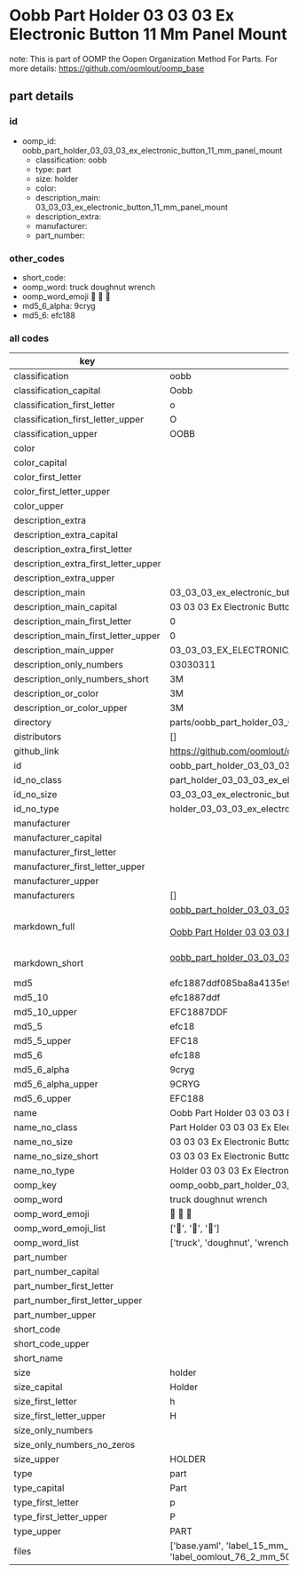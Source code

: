 # Oobb Part Holder 03 03 03 Ex Electronic Button 11 Mm Panel Mount  

note: This is part of OOMP the Oopen Organization Method For Parts. For more details: https://github.com/oomlout/oomp_base

##  part details





### id
* oomp_id: oobb_part_holder_03_03_03_ex_electronic_button_11_mm_panel_mount
  * classification: oobb
  * type: part
  * size: holder
  * color: 
  * description_main: 03_03_03_ex_electronic_button_11_mm_panel_mount
  * description_extra: 
  * manufacturer: 
  * part_number: 

### other_codes
* short_code: 
* oomp_word: truck doughnut wrench
* oomp_word_emoji :truck: :doughnut: :wrench:
* md5_6_alpha: 9cryg
* md5_6: efc188

### all codes 
| key | value |  
| --- | --- |  
| classification | oobb |  
| classification_capital | Oobb |  
| classification_first_letter | o |  
| classification_first_letter_upper | O |  
| classification_upper | OOBB |  
| color |  |  
| color_capital |  |  
| color_first_letter |  |  
| color_first_letter_upper |  |  
| color_upper |  |  
| description_extra |  |  
| description_extra_capital |  |  
| description_extra_first_letter |  |  
| description_extra_first_letter_upper |  |  
| description_extra_upper |  |  
| description_main | 03_03_03_ex_electronic_button_11_mm_panel_mount |  
| description_main_capital | 03 03 03 Ex Electronic Button 11 mm Panel Mount |  
| description_main_first_letter | 0 |  
| description_main_first_letter_upper | 0 |  
| description_main_upper | 03_03_03_EX_ELECTRONIC_BUTTON_11_MM_PANEL_MOUNT |  
| description_only_numbers | 03030311 |  
| description_only_numbers_short | 3M |  
| description_or_color | 3M |  
| description_or_color_upper | 3M |  
| directory | parts/oobb_part_holder_03_03_03_ex_electronic_button_11_mm_panel_mount |  
| distributors | [] |  
| github_link | https://github.com/oomlout/oomlout_oomp_part_src/tree/main/parts/oobb_part_holder_03_03_03_ex_electronic_button_11_mm_panel_mount/working |  
| id | oobb_part_holder_03_03_03_ex_electronic_button_11_mm_panel_mount |  
| id_no_class | part_holder_03_03_03_ex_electronic_button_11_mm_panel_mount |  
| id_no_size | 03_03_03_ex_electronic_button_11_mm_panel_mount |  
| id_no_type | holder_03_03_03_ex_electronic_button_11_mm_panel_mount |  
| manufacturer |  |  
| manufacturer_capital |  |  
| manufacturer_first_letter |  |  
| manufacturer_first_letter_upper |  |  
| manufacturer_upper |  |  
| manufacturers | [] |  
| markdown_full | [oobb_part_holder_03_03_03_ex_electronic_button_11_mm_panel_mount](https://github.com/oomlout/oomlout_oomp_part_src/tree/main/parts/oobb_part_holder_03_03_03_ex_electronic_button_11_mm_panel_mount/working)<br>[](https://github.com/oomlout/oomlout_oomp_part_src/tree/main/parts/oobb_part_holder_03_03_03_ex_electronic_button_11_mm_panel_mount/working)<br>[Oobb Part Holder 03 03 03 Ex Electronic Button 11 Mm Panel Mount](https://github.com/oomlout/oomlout_oomp_part_src/tree/main/parts/oobb_part_holder_03_03_03_ex_electronic_button_11_mm_panel_mount/working)<br><br> |  
| markdown_short | [oobb_part_holder_03_03_03_ex_electronic_button_11_mm_panel_mount](https://github.com/oomlout/oomlout_oomp_part_src/tree/main/parts/oobb_part_holder_03_03_03_ex_electronic_button_11_mm_panel_mount/working)<br><br> |  
| md5 | efc1887ddf085ba8a4135e99561a467d |  
| md5_10 | efc1887ddf |  
| md5_10_upper | EFC1887DDF |  
| md5_5 | efc18 |  
| md5_5_upper | EFC18 |  
| md5_6 | efc188 |  
| md5_6_alpha | 9cryg |  
| md5_6_alpha_upper | 9CRYG |  
| md5_6_upper | EFC188 |  
| name | Oobb Part Holder 03 03 03 Ex Electronic Button 11 Mm Panel Mount |  
| name_no_class | Part Holder 03 03 03 Ex Electronic Button 11 Mm Panel Mount |  
| name_no_size | 03 03 03 Ex Electronic Button 11 Mm Panel Mount |  
| name_no_size_short | 03 03 03 Ex Electronic Button 11 Mm Panel Mount |  
| name_no_type | Holder 03 03 03 Ex Electronic Button 11 Mm Panel Mount |  
| oomp_key | oomp_oobb_part_holder_03_03_03_ex_electronic_button_11_mm_panel_mount |  
| oomp_word | truck doughnut wrench |  
| oomp_word_emoji | :truck: :doughnut: :wrench: |  
| oomp_word_emoji_list | [':truck:', ':doughnut:', ':wrench:'] |  
| oomp_word_list | ['truck', 'doughnut', 'wrench'] |  
| part_number |  |  
| part_number_capital |  |  
| part_number_first_letter |  |  
| part_number_first_letter_upper |  |  
| part_number_upper |  |  
| short_code |  |  
| short_code_upper |  |  
| short_name |  |  
| size | holder |  
| size_capital | Holder |  
| size_first_letter | h |  
| size_first_letter_upper | H |  
| size_only_numbers |  |  
| size_only_numbers_no_zeros |  |  
| size_upper | HOLDER |  
| type | part |  
| type_capital | Part |  
| type_first_letter | p |  
| type_first_letter_upper | P |  
| type_upper | PART |  
| files | ['base.yaml', 'label_15_mm_30_mm.pdf', 'label_15_mm_30_mm.svg', 'label_76_2_mm_50_8_mm.pdf', 'label_76_2_mm_50_8_mm.svg', 'label_oomlout_76_2_mm_50_8_mm.pdf', 'label_oomlout_76_2_mm_50_8_mm.svg', 'readme.md', 'working.json', 'working.yaml'] |  
